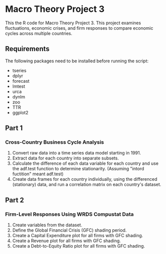 # Macro Theory Project 3

This the R code for Macro Theory Project 3. This project examines fluctuations, economic crises, and firm responses to compare economic cycles across multiple countries.

## Requirements
The following packages need to be installed before running the script:
 - tseries
 - dplyr
 - forecast
 - lmtest
 - urca
 - dynlm
 - zoo
 - TTR
 - ggplot2

## Part 1
### Cross-Country Business Cycle Analysis

 1. Convert raw data into a time series data model starting in 1991.
 2. Extract data for each country into separate subsets.
 3. Calculate the difference of each data variable for each country and use the adf.test function to determine stationarity. (Assuming "intord fuctition" meant adf.test)
 4. Create data frames for each country individually, using the differenced (stationary) data, and run a correlation matrix on each country's dataset.

## Part 2
### Firm-Level Responses Using WRDS Compustat Data

 1. Create variables from the dataset.
 2. Define the Global Financial Crisis (GFC) shading period.
 3. Create a Capital Expenditure plot for all firms with GFC shading.
 4. Create a Revenue plot for all firms with GFC shading.
 5. Create a Debt-to-Equity Ratio plot for all firms with GFC shading.
